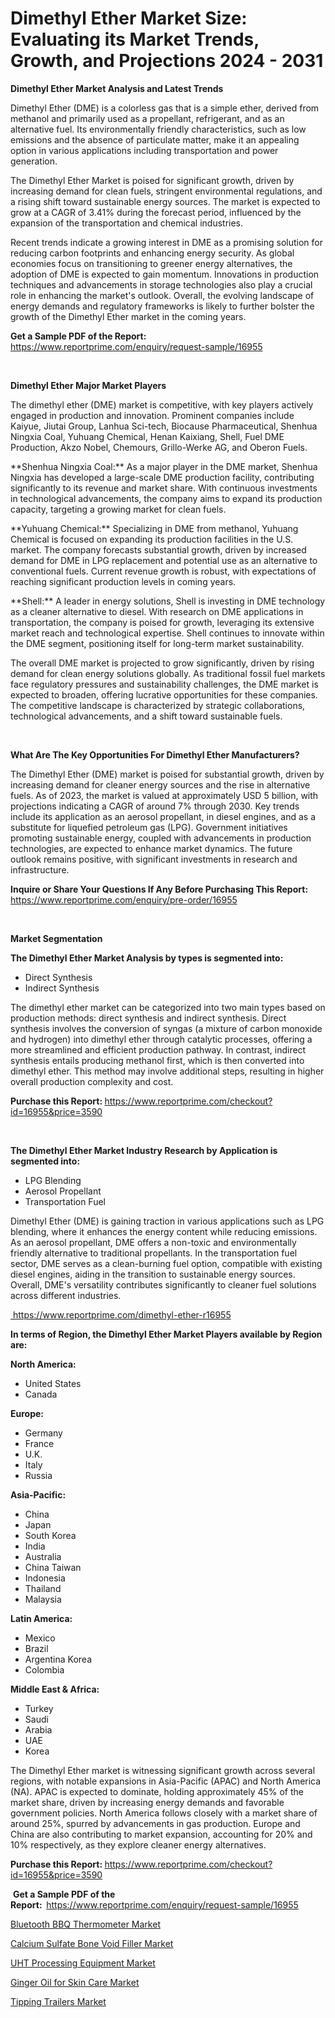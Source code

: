 <p><h1>Dimethyl Ether Market Size: Evaluating its Market Trends, Growth, and Projections 2024 - 2031</h1></p><p><strong>Dimethyl Ether Market Analysis and Latest Trends</strong></p>
<p><p>Dimethyl Ether (DME) is a colorless gas that is a simple ether, derived from methanol and primarily used as a propellant, refrigerant, and as an alternative fuel. Its environmentally friendly characteristics, such as low emissions and the absence of particulate matter, make it an appealing option in various applications including transportation and power generation.</p><p>The Dimethyl Ether Market is poised for significant growth, driven by increasing demand for clean fuels, stringent environmental regulations, and a rising shift toward sustainable energy sources. The market is expected to grow at a CAGR of 3.41% during the forecast period, influenced by the expansion of the transportation and chemical industries.</p><p>Recent trends indicate a growing interest in DME as a promising solution for reducing carbon footprints and enhancing energy security. As global economies focus on transitioning to greener energy alternatives, the adoption of DME is expected to gain momentum. Innovations in production techniques and advancements in storage technologies also play a crucial role in enhancing the market's outlook. Overall, the evolving landscape of energy demands and regulatory frameworks is likely to further bolster the growth of the Dimethyl Ether market in the coming years.</p></p>
<p><strong>Get a Sample PDF of the Report:&nbsp;</strong> <a href="https://www.reportprime.com/enquiry/request-sample/16955?utm_campaign=1895&utm_medium=2&utm_source=Github&utm_content=ia&utm_term=24122024&utm_id=dimethyl-ether">https://www.reportprime.com/enquiry/request-sample/16955</a></p>
<p>&nbsp;</p>
<p><strong>Dimethyl Ether Major Market Players</strong></p>
<p><p>The dimethyl ether (DME) market is competitive, with key players actively engaged in production and innovation. Prominent companies include Kaiyue, Jiutai Group, Lanhua Sci-tech, Biocause Pharmaceutical, Shenhua Ningxia Coal, Yuhuang Chemical, Henan Kaixiang, Shell, Fuel DME Production, Akzo Nobel, Chemours, Grillo-Werke AG, and Oberon Fuels.</p><p>**Shenhua Ningxia Coal:** As a major player in the DME market, Shenhua Ningxia has developed a large-scale DME production facility, contributing significantly to its revenue and market share. With continuous investments in technological advancements, the company aims to expand its production capacity, targeting a growing market for clean fuels.</p><p>**Yuhuang Chemical:** Specializing in DME from methanol, Yuhuang Chemical is focused on expanding its production facilities in the U.S. market. The company forecasts substantial growth, driven by increased demand for DME in LPG replacement and potential use as an alternative to conventional fuels. Current revenue growth is robust, with expectations of reaching significant production levels in coming years.</p><p>**Shell:** A leader in energy solutions, Shell is investing in DME technology as a cleaner alternative to diesel. With research on DME applications in transportation, the company is poised for growth, leveraging its extensive market reach and technological expertise. Shell continues to innovate within the DME segment, positioning itself for long-term market sustainability.</p><p>The overall DME market is projected to grow significantly, driven by rising demand for clean energy solutions globally. As traditional fossil fuel markets face regulatory pressures and sustainability challenges, the DME market is expected to broaden, offering lucrative opportunities for these companies. The competitive landscape is characterized by strategic collaborations, technological advancements, and a shift toward sustainable fuels.</p></p>
<p>&nbsp;</p>
<p><strong>What Are The Key Opportunities For Dimethyl Ether Manufacturers?</strong></p>
<p><p>The Dimethyl Ether (DME) market is poised for substantial growth, driven by increasing demand for cleaner energy sources and the rise in alternative fuels. As of 2023, the market is valued at approximately USD 5 billion, with projections indicating a CAGR of around 7% through 2030. Key trends include its application as an aerosol propellant, in diesel engines, and as a substitute for liquefied petroleum gas (LPG). Government initiatives promoting sustainable energy, coupled with advancements in production technologies, are expected to enhance market dynamics. The future outlook remains positive, with significant investments in research and infrastructure.</p></p>
<p><strong>Inquire or Share Your Questions If Any Before Purchasing This Report:</strong> <a href="https://www.reportprime.com/enquiry/pre-order/16955?utm_campaign=1895&utm_medium=2&utm_source=Github&utm_content=ia&utm_term=24122024&utm_id=dimethyl-ether">https://www.reportprime.com/enquiry/pre-order/16955</a></p>
<p>&nbsp;</p>
<p><strong>Market Segmentation</strong></p>
<p><strong>The Dimethyl Ether Market Analysis by types is segmented into:</strong></p>
<p><ul><li>Direct Synthesis</li><li>Indirect Synthesis</li></ul></p>
<p><p>The dimethyl ether market can be categorized into two main types based on production methods: direct synthesis and indirect synthesis. Direct synthesis involves the conversion of syngas (a mixture of carbon monoxide and hydrogen) into dimethyl ether through catalytic processes, offering a more streamlined and efficient production pathway. In contrast, indirect synthesis entails producing methanol first, which is then converted into dimethyl ether. This method may involve additional steps, resulting in higher overall production complexity and cost.</p></p>
<p><strong>Purchase this Report:&nbsp;</strong><a href="https://www.reportprime.com/checkout?id=16955&price=3590&utm_campaign=1895&utm_medium=2&utm_source=Github&utm_content=ia&utm_term=24122024&utm_id=dimethyl-ether">https://www.reportprime.com/checkout?id=16955&price=3590</a></p>
<p>&nbsp;</p>
<p><strong>The Dimethyl Ether Market Industry Research by Application is segmented into:</strong></p>
<p><ul><li>LPG Blending</li><li>Aerosol Propellant</li><li>Transportation Fuel</li></ul></p>
<p><p>Dimethyl Ether (DME) is gaining traction in various applications such as LPG blending, where it enhances the energy content while reducing emissions. As an aerosol propellant, DME offers a non-toxic and environmentally friendly alternative to traditional propellants. In the transportation fuel sector, DME serves as a clean-burning fuel option, compatible with existing diesel engines, aiding in the transition to sustainable energy sources. Overall, DME's versatility contributes significantly to cleaner fuel solutions across different industries.</p></p>
<p><a href="https://www.reportprime.com/dimethyl-ether-r16955?utm_campaign=1895&utm_medium=2&utm_source=Github&utm_content=ia&utm_term=24122024&utm_id=dimethyl-ether">&nbsp;https://www.reportprime.com/dimethyl-ether-r16955</a></p>
<p><strong>In terms of Region, the Dimethyl Ether Market Players available by Region are:</strong></p>
<p>
    <p> <strong> North America: </strong>
        <ul>
            <li>United States</li>
            <li>Canada</li>
        </ul>
        </p> 
    <p> <strong> Europe: </strong>
        <ul>
            <li>Germany</li>
            <li>France</li>
            <li>U.K.</li>
            <li>Italy</li>
            <li>Russia</li>
        </ul>
        </p> 
    <p> <strong> Asia-Pacific: </strong>
        <ul>
            <li>China</li>
            <li>Japan</li>
            <li>South Korea</li>
            <li>India</li>
            <li>Australia</li>
            <li>China Taiwan</li>
            <li>Indonesia</li>
            <li>Thailand</li>
            <li>Malaysia</li>
        </ul>
        </p> 
    <p> <strong> Latin America: </strong>
        <ul>
            <li>Mexico</li>
            <li>Brazil</li>
            <li>Argentina Korea</li>
            <li>Colombia</li>
        </ul>
        </p> 
    <p> <strong> Middle East & Africa: </strong>
        <ul>
            <li>Turkey</li>
            <li>Saudi</li>
            <li>Arabia</li>
            <li>UAE</li>
            <li>Korea</li>
        </ul>
    </p>
    </p>
<p><p>The Dimethyl Ether market is witnessing significant growth across several regions, with notable expansions in Asia-Pacific (APAC) and North America (NA). APAC is expected to dominate, holding approximately 45% of the market share, driven by increasing energy demands and favorable government policies. North America follows closely with a market share of around 25%, spurred by advancements in gas production. Europe and China are also contributing to market expansion, accounting for 20% and 10% respectively, as they explore cleaner energy alternatives.</p></p>
<p><strong>Purchase this Report: </strong><a href="https://www.reportprime.com/checkout?id=16955&price=3590&utm_campaign=1895&utm_medium=2&utm_source=Github&utm_content=ia&utm_term=24122024&utm_id=dimethyl-ether">https://www.reportprime.com/checkout?id=16955&price=3590</a></p>
<p>&nbsp;<strong>Get a Sample PDF of the Report:&nbsp;&nbsp;</strong><a href="https://www.reportprime.com/enquiry/request-sample/16955?utm_campaign=1895&utm_medium=2&utm_source=Github&utm_content=ia&utm_term=24122024&utm_id=dimethyl-ether">https://www.reportprime.com/enquiry/request-sample/16955</a></p>
<p><strong></strong></p>
<p><p><a href="https://www.linkedin.com/pulse/global-bluetooth-bbq-thermometer-market-analysis-key-trends-4ecke?utm_campaign=1895&utm_medium=2&utm_source=Github&utm_content=ia&utm_term=24122024&utm_id=dimethyl-ether">Bluetooth BBQ Thermometer Market</a></p><p><a href="https://www.linkedin.com/pulse/extensive-study-global-calcium-sulfate-bone-void-filler-market-0t27c?utm_campaign=1895&utm_medium=2&utm_source=Github&utm_content=ia&utm_term=24122024&utm_id=dimethyl-ether">Calcium Sulfate Bone Void Filler Market</a></p><p><a href="https://www.linkedin.com/pulse/uht-processing-equipment-market-report-projected-138-from-sj1je?utm_campaign=1895&utm_medium=2&utm_source=Github&utm_content=ia&utm_term=24122024&utm_id=dimethyl-ether">UHT Processing Equipment Market</a></p><p><a href="https://www.linkedin.com/pulse/ginger-oil-skin-care-market-size-report-2024-2031-sales-revenue-bqhyc?utm_campaign=1895&utm_medium=2&utm_source=Github&utm_content=ia&utm_term=24122024&utm_id=dimethyl-ether">Ginger Oil for Skin Care Market</a></p><p><a href="https://www.linkedin.com/pulse/strategic-roadmap-success-global-tipping-trailers-market-igzqe?utm_campaign=1895&utm_medium=2&utm_source=Github&utm_content=ia&utm_term=24122024&utm_id=dimethyl-ether">Tipping Trailers Market</a></p></p>